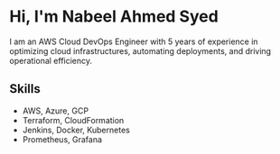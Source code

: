 # Hi, I'm Nabeel Ahmed Syed
I am an AWS Cloud DevOps Engineer with 5 years of experience in optimizing cloud infrastructures, automating deployments, and driving operational efficiency.

## Skills
- AWS, Azure, GCP
- Terraform, CloudFormation
- Jenkins, Docker, Kubernetes
- Prometheus, Grafana
